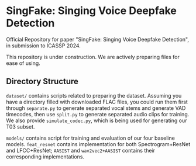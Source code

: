 # SingFake: Singing Voice Deepfake Detection
 Official Repository for paper "SingFake: Singing Voice Deepfake Detection", in submission to ICASSP 2024.

This repository is under construction. We are actively preparing files for ease of using.

## Directory Structure
`dataset/` contains scripts related to preparing the dataset. Assuming you have a directory filled with downloaded FLAC files, you could run them first through `separate.py` to generate separated vocal stems and generate VAD timecodes, then use `split.py` to generate separated audio clips for training. We also provide `simulate_codec.py`, which is being used for generating our T03 subset.

`models/` contains script for training and evaluation of our four baseline models. `feat_resnet` contains implementation for both Spectrogram+ResNet and LFCC+ResNet; `AASIST` and `wav2vec2+AASIST` contains their corresponding implementations.
